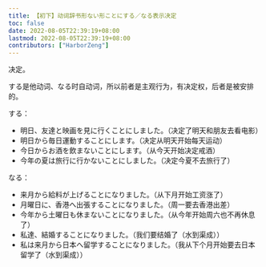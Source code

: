 ```yaml
---
title: 【初下】动词辞书形ない形ことにする／なる表示决定
toc: false
date: 2022-08-05T22:39:19+08:00
lastmod: 2022-08-05T22:39:19+08:00
contributors: ["HarborZeng"]
---
```


决定。

する是他动词、なる时自动词，所以前者是主观行为，有决定权，后者是被安排的。

する：

- 明日、友達と映画を見に行くことにしました。（决定了明天和朋友去看电影）
- 明日から毎日運動することにします。（决定从明天开始每天运动）
- 今日からお酒を飲まないことにします。（从今天开始决定戒酒）
- 今年の夏は旅行に行かないことにしました。（决定今夏不去旅行了）

なる：

- 来月から給料が上げることになりました。（从下月开始工资涨了）
- 月曜日に、香港へ出張することになりました。（周一要去香港出差）
- 今年から土曜日も休まないことになりました。（从今年开始周六也不再休息了）
- 私達、結婚することになりました。（我们要结婚了（水到渠成））
- 私は来月から日本へ留学することになりました。（我从下个月开始要去日本留学了（水到渠成））

